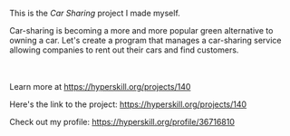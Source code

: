 This is the *Car Sharing* project I made myself.


<p>Car-sharing is becoming a more and more popular green alternative to owning a car. Let's create a program that manages a car-sharing service allowing companies to rent out their cars and find customers.</p><br/><br/>Learn more at <a href="https://hyperskill.org/projects/140?utm_source=ide&utm_medium=ide&utm_campaign=ide&utm_content=project-card">https://hyperskill.org/projects/140</a>

Here's the link to the project: https://hyperskill.org/projects/140

Check out my profile: https://hyperskill.org/profile/36716810